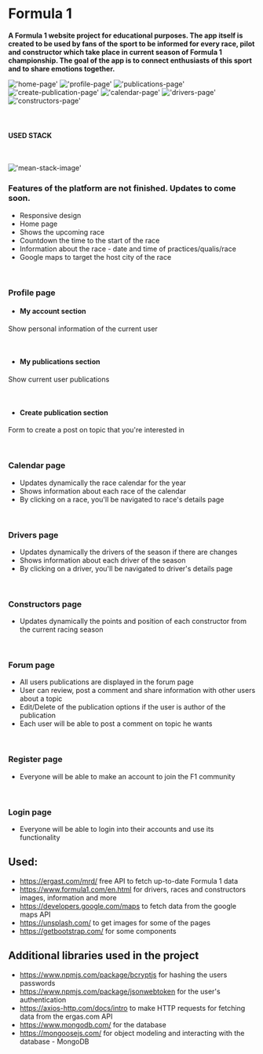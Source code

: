 # Formula 1

**A Formula 1 website project for educational purposes. The app itself is created to be used by fans of the sport to be informed for every race, pilot and constructor which take place in current season of Formula 1 championship. The goal of the app is to connect enthusiasts of this sport and to share emotions together.**

!['home-page'](md-images/home-page.png)
!['profile-page'](md-images/profile-page.png)
!['publications-page'](md-images/my-publications-page.png)
!['create-publication-page'](md-images/create-publication-page.png)
!['calendar-page'](md-images/calendar-page.png)
!['drivers-page'](md-images/drivers-page.png)
!['constructors-page'](md-images/constructors-page.png)

</br> 
 
<h3 style="text-align: center">

 <h4> USED STACK </h4>
</h3>

</br>

!['mean-stack-image'](md-images/mean-stack.png)

### Features of the platform are not finished. Updates to come soon.

- Responsive design
- Home page
- Shows the upcoming race
- Countdown the time to the start of the race
- Information about the race - date and time of practices/qualis/race
- Google maps to target the host city of the race

 </br>

### **Profile page**
- #### **My account section**
 Show personal information of the current user

 </br>

- #### **My publications section**
 Show current user publications
 
 </br>

- #### **Create publication section**
 Form to create a post on topic that you're interested in

</br>

### **Calendar page**

- Updates dynamically the race calendar for the year
- Shows information about each race of the calendar
- By clicking on a race, you'll be navigated to race's details page

</br>

### **Drivers page**
- Updates dynamically the drivers of the season if there are changes
- Shows information about each driver of the season
- By clicking on a driver, you'll be navigated to driver's details page

</br>

### **Constructors page**
- Updates dynamically the points and position of each constructor from the current racing season

</br>

### **Forum page**
- All users publications are displayed in the forum page
- User can review, post a comment and share information with other users about a topic
- Edit/Delete of the publication options if the user is author of the publication
- Each user will be able to post a comment on topic he wants

</br>

### **Register page**
- Everyone will be able to make an account to join the F1 community

</br>

### **Login page**
- Everyone will be able to login into their accounts and use its functionality


## Used:
 - https://ergast.com/mrd/ free API to fetch up-to-date Formula 1 data
 - https://www.formula1.com/en.html for drivers, races and constructors images, information and more
 - https://developers.google.com/maps to fetch data from the google maps API
 - https://unsplash.com/ to get images for some of the pages
 - https://getbootstrap.com/ for some components

## Additional libraries used in the project
 - https://www.npmjs.com/package/bcryptjs for hashing the users passwords
 - https://www.npmjs.com/package/jsonwebtoken for the user's authentication
 - https://axios-http.com/docs/intro to make HTTP requests for fetching data from the ergas.com API
 - https://www.mongodb.com/ for the database
 - https://mongoosejs.com/ for object modeling and interacting with the database - MongoDB
